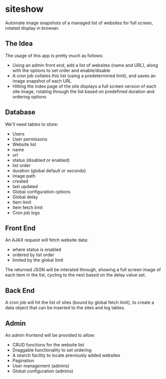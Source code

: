 # siteshow
Automate image snapshots of a managed list of websites for full screen, rotated display in browser.

## The Idea
The usage of this app is pretty much as follows:
* Using an admin front end, add a list of websites (name and URL), along with the options to set order and enable/disable
* A cron job collates this list (using a predetermined limit), and saves an image snapshot of each URL
* Hitting the index page of the site displays a full screen version of each site image, rotating through the list based on predefined duration and ordering options

## Database
We'll need tables to store:
* Users
* User permissons
* Website list
 * name
 * url
 * status (disabled or enabled)
 * list order
 * duration (global default or seconds)
 * image path
 * created
 * last updated
* Global configuration options
 * Global delay
 * Item limit
 * Item fetch limit
* Cron job logs

## Front End
An AJAX request will fetch website data:
* where status is enabled
* ordered by list order
* limited by the global limit

The returned JSON will be interated through, showing a full screen image of each item in the list, cycling to the next based on the delay value set.

## Back End
A cron job will hit the list of sites (bound by global fetch limit), to create a data object that can be inserted to the sites and log tables.

## Admin
An admin frontend will be provided to allow:
* CRUD functions for the website list
* Draggable functionality to set ordering
* A search facility to locate previously added websites
* Pagination
* User management (admins)
* Global configuration (admins)
